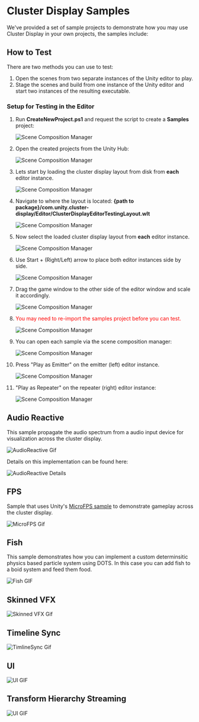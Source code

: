 # Cluster Display Samples
We've provided a set of sample projects to demonstrate how you may use Cluster Display in your own projects, the samples include:

## How to Test
There are two methods you can use to test:
1. Open the scenes from two separate instances of the Unity editor to play.
2. Stage the scenes and build from one instance of the Unity editor and start two instances of the resulting executable.

### Setup for Testing in the Editor
1. Run **CreateNewProject.ps1** and request the script to create a **Samples** project:

    ![Scene Composition Manager](images/create-samples-project.png)

2. Open the created projects from the Unity Hub:

    ![Scene Composition Manager](images/samples-open-hub.png)

3. Lets start by loading the cluster display layout from disk from **each** editor instance.

    ![Scene Composition Manager](images/cluster-display-layout-0.png)

4. Navigate to where the layout is located: **{path to package}/com.unity.cluster-display/Editor/ClusterDisplayEditorTestingLayout.wlt**

    ![Scene Composition Manager](images/cluster-display-layout-1.png)

5. Now select the loaded cluster display layout from **each** editor instance.

    ![Scene Composition Manager](images/cluster-display-layout-2.png)

6. Use Start + (Right/Left) arrow to place both editor instances side by side.

    ![Scene Composition Manager](images/cluster-display-layout-0.gif)

7. Drag the game window to the other side of the editor window and scale it accordingly.

    ![Scene Composition Manager](images/cluster-display-layout-1.gif)

8. <span style="color:red">You may need to re-import the samples project before you can test.</span>

    ![Scene Composition Manager](images/cluster-display-instructions-9.png)

9. You can open each sample via the scene composition manager:

    ![Scene Composition Manager](images/scene-composition-manager.png)

9. Press "Play as Emitter" on the emitter (left) editor instance.

    ![Scene Composition Manager](images/samples-test-play-0.png)

10. "Play as Repeater" on the repeater (right) editor instance:

    ![Scene Composition Manager](images/samples-test-play-1.png)

## Audio Reactive
This sample propagate the audio spectrum from a audio input device for visualization across the cluster display.

![AudioReactive Gif](images/audioreactive-sample.gif)

Details on this implementation can be found here:

![AudioReactive Details](images/audioreactive-sample-details.png)

## FPS
Sample that uses Unity's [MicroFPS sample](https://learn.unity.com/project/fps-template) to demonstrate gameplay across the cluster display.

![MicroFPS Gif](images/microfps-sample.gif)

## Fish
This sample demonstrates how you can implement a custom determinsitic physics based particle system using DOTS. In this case you can add fish to a boid system and feed them food.

![Fish GIF](images/fish-sample.gif)

## Skinned VFX

![Skinned VFX Gif](images/skinnedvfx-sample.gif)

## Timeline Sync

![TimlineSync Gif](images/timelinesync-sample.gif)

## UI

![UI GIF](images/ui-sample.gif)

## Transform Hierarchy Streaming

![UI GIF](images/transformhierarchystreaming-sample.gif)